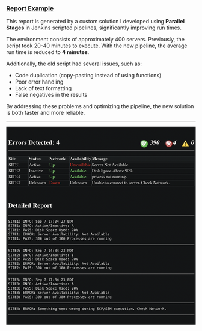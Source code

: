 <h3><u>Report Example</u></h3>
<p>This report is generated by a custom solution I developed using <strong>Parallel Stages</strong> in Jenkins scripted pipelines, significantly improving run times.</p>

<p>The environment consists of approximately 400 servers. Previously, the script took 20-40 minutes to execute. With the new pipeline, the average run time is reduced to <strong>4 minutes</strong>.</p>

<p>Additionally, the old script had several issues, such as:</p>
<ul>
  <li>Code duplication (copy-pasting instead of using functions)</li>
  <li>Poor error handling</li>
  <li>Lack of text formatting</li>
  <li>False negatives in the results</li>
</ul>

<p>By addressing these problems and optimizing the pipeline, the new solution is both faster and more reliable.</p>

<hr>
<img src="images/example_email.png" alt="Example Table" style="max-width: 100%; height: auto;">
